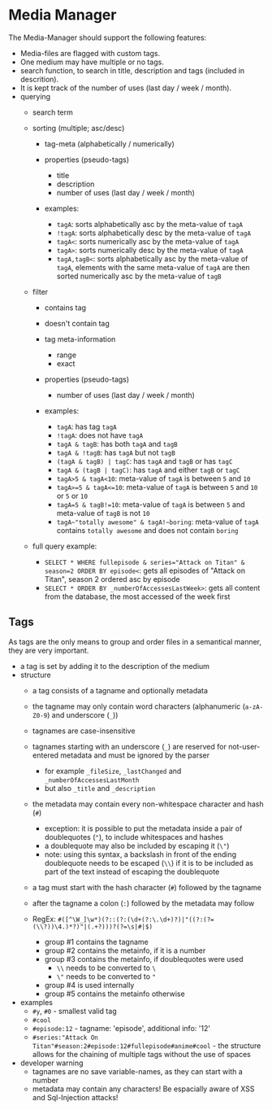 # Media Manager

The Media-Manager should support the following features:

- Media-files are flagged with custom tags.
- One medium may have multiple or no tags.
- search function, to search in title, description and tags (included in descrition).
- It is kept track of the number of uses (last day / week / month).
- querying
  - search term
  - sorting (multiple; asc/desc)
    - tag-meta (alphabetically / numerically)
    - properties (pseudo-tags)
      - title
      - description
      - number of uses (last day / week / month)

    - examples:
      - `tagA`: sorts alphabetically asc by the meta-value of `tagA`
      - `!tagA`: sorts alphabetically desc by the meta-value of `tagA`
      - `tagA<`: sorts numerically asc by the meta-value of `tagA`
      - `tagA>`: sorts numerically desc by the meta-value of `tagA`
      - `tagA,tagB<`: sorts alphabetically asc by the meta-value of `tagA`, elements with the same meta-value of `tagA` are then sorted numerically asc by the meta-value of `tagB`

  - filter
    - contains tag
    - doesn't contain tag
    - tag meta-information
      - range
      - exact
    - properties (pseudo-tags)
      - number of uses (last day / week / month)

    - examples:
      - `tagA`: has tag `tagA`
      - `!tagA`: does not have `tagA`
      - `tagA & tagB`: has both `tagA` and `tagB`
      - `tagA & !tagB`: has `tagA` but not `tagB`
      - `(tagA & tagB) | tagC`: has `tagA` and `tagB` or has `tagC`
      - `tagA & (tagB | tagC)`: has `tagA` and either `tagB` or `tagC`
      - `tagA>5 & tagA<10`: meta-value of `tagA` is between `5` and `10`
      - `tagA>=5 & tagA<=10`: meta-value of `tagA` is between `5` and `10` or `5` or `10`
      - `tagA=5 & tagB!=10`: meta-value of `tagA` is between `5` and meta-value of `tagB` is not `10`
      - `tagA~"totally awesome" & tagA!~boring`: meta-value of `tagA` contains `totally awesome` and does not contain `boring`

  - full query example:
    - `SELECT * WHERE fullepisode & series="Attack on Titan" & season=2 ORDER BY episode<`: gets all episodes of "Attack on Titan", season 2 ordered asc by episode
    - `SELECT * ORDER BY _numberOfAccessesLastWeek>`: gets all content from the database, the most accessed of the week first

## Tags

As tags are the only means to group and order files in a semantical manner, they are very important.

- a tag is set by adding it to the description of the medium
- structure
  - a tag consists of a tagname and optionally metadata
  - the tagname may only contain word characters (alphanumeric (`a-zA-Z0-9`) and underscore (`_`))
  - tagnames are case-insensitive
  - tagnames starting with an underscore (`_`) are reserved for not-user-entered metadata and must be ignored by the parser
    - for example `_fileSize`, `_lastChanged` and `_numberOfAccessesLastMonth`
    - but also `_title` and `_description`
  - the metadata may contain every non-whitespace character and hash (`#`)
    - exception: it is possible to put the metadata inside a pair of doublequotes (`"`), to include whitespaces and hashes
    - a doublequote may also be included by escaping it (`\"`)
    - note: using this syntax, a backslash in front of the ending doublequote needs to be escaped (`\\`) if it is to be included as part of the text instead of escaping the doublequote

  - a tag must start with the hash character (`#`) followed by the tagname
  - after the tagname a colon (`:`) followed by the metadata may follow

  - RegEx: `#([^\W_]\w*)(?::(?:(\d+(?:\.\d+)?)|"((?:(?=(\\?))\4.)*?)"|(.+?)))?(?=\s|#|$)`
    - group #1 contains the tagname
    - group #2 contains the metainfo, if it is a number
    - group #3 contains the metainfo, if doublequotes were used
      - `\\` needs to be converted to `\`
      - `\"` needs to be converted to `"`
    - group #4 is used internally
    - group #5 contains the metainfo otherwise
- examples
  - `#y`, `#0` - smallest valid tag
  - `#cool`
  - `#episode:12` - tagname: 'episode', additional info: '12'
  - `#series:"Attack On Titan"#season:2#episode:12#fullepisode#anime#cool` - the structure allows for the chaining of multiple tags without the use of spaces
- developer warning
  - tagnames are no save variable-names, as they can start with a number
  - metadata may contain any characters! Be espacially aware of XSS and Sql-Injection attacks!
